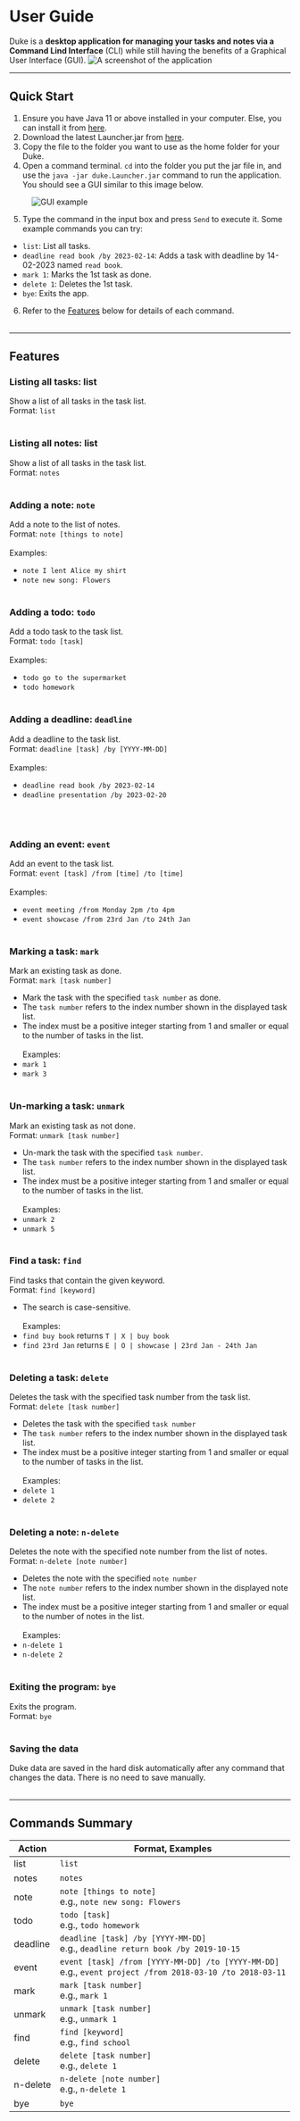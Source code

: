 # User Guide
Duke is a **desktop application for managing your tasks and notes via a Command Lind Interface** (CLI) while still
having
the benefits of a Graphical User Interface (GUI).
![A screenshot of the application](./Ui.png)

***
## Quick Start
1. Ensure you have Java 11 or above installed in your computer. Else, you can install it from [here](https://www.azul.com/downloads/?version=java-11-lts&os=macos&architecture=arm-64-bit&package=jdk-fx).
2. Download the latest Launcher.jar from [here]().
3. Copy the file to the folder you want to use as the home folder for your Duke.
4. Open a command terminal. `cd` into the folder you put the jar file in, and use the `java -jar duke.Launcher.jar` command to run the application. You should see a GUI similar to this image below.
<figure>
    <img src="/docs/images/Ui.png"
         alt="GUI example">
</figure>

5. Type the command in the input box and press `Send` to execute it. Some example commands you can try:
- `list`: List all tasks.
- `deadline read book /by 2023-02-14`: Adds a task with deadline by 14-02-2023 named `read book`.
- `mark 1`: Marks the 1st task as done.
- `delete 1`: Deletes the 1st task.
- `bye`: Exits the app.
6. Refer to the [Features](##Features) below for details of each command.
   <br />
   <br />

***
## Features
### Listing all tasks: list
Show a list of all tasks in the task list.<br />
Format: `list`
<br />
<br />

### Listing all notes: list
Show a list of all tasks in the task list.<br />
Format: `notes`
<br />
<br />

### Adding a note: `note`
Add a note to the list of notes.<br />
Format: `note [things to note]`<br /><br />
Examples:
- `note I lent Alice my shirt`
- `note new song: Flowers`
  <br />
  <br />


### Adding a todo: `todo`
Add a todo task to the task list.<br />
Format: `todo [task]`<br /><br />
Examples:
- `todo go to the supermarket`
- `todo homework`
  <br />
  <br />


### Adding a deadline: `deadline`
Add a deadline to the task list.<br />
Format: `deadline [task] /by [YYYY-MM-DD]`<br /><br />
Examples:
- `deadline read book /by 2023-02-14`
- `deadline presentation /by 2023-02-20`
<br />
  <br />


### Adding an event: `event`
Add an event to the task list.<br />
Format: `event [task] /from [time] /to [time]`<br /><br />
Examples:
- `event meeting /from Monday 2pm /to 4pm`
- `event showcase /from 23rd Jan /to 24th Jan`
  <br />
  <br />

### Marking a task: `mark`
Mark an existing task as done.<br />
Format: `mark [task number]`<br />
- Mark the task with the specified `task number` as done.
- The `task number` refers to the index number shown in the displayed task list.
- The index must be a positive integer starting from 1 and smaller or equal to the number of tasks in the list.<br /><br />
  Examples:
- `mark 1`
- `mark 3`
  <br />
  <br />

### Un-marking a task: `unmark`
Mark an existing task as not done.<br />
Format: `unmark [task number]`<br />
- Un-mark the task with the specified `task number`.
- The `task number` refers to the index number shown in the displayed task list.
- The index must be a positive integer starting from 1 and smaller or equal to the number of tasks in the list.<br /><br />
  Examples:
- `unmark 2`
- `unmark 5`
  <br />
  <br />


### Find a task: `find`
Find tasks that contain the given keyword.<br />
Format: `find [keyword]`<br />
- The search is case-sensitive.<br /><br />
  Examples:
- `find buy book` returns `T | X | buy book`
- `find 23rd Jan` returns `E | O | showcase | 23rd Jan - 24th Jan`
  <br />
  <br />


### Deleting a task: `delete`
Deletes the task with the specified task number from the task list.<br />
Format: `delete [task number]`<br />
- Deletes the task with the specified `task number`
- The `task number` refers to the index number shown in the displayed task list.
- The index must be a positive integer starting from 1 and smaller or equal to the number of tasks in the list.<br /><br />
  Examples:
- `delete 1`
- `delete 2`
  <br />
  <br />


### Deleting a note: `n-delete`
Deletes the note with the specified note number from the list of notes.<br />
Format: `n-delete [note number]`<br />
- Deletes the note with the specified `note number`
- The `note number` refers to the index number shown in the displayed note list.
- The index must be a positive integer starting from 1 and smaller or equal to the number of notes in the list.<br /><br />
  Examples:
- `n-delete 1`
- `n-delete 2`
  <br />
  <br />


### Exiting the program: `bye`
Exits the program.<br />
Format: `bye`
<br />
<br />


### Saving the data
Duke data are saved in the hard disk automatically after any command that changes the data. There is no
need to save manually.
<br />
<br />
***
## Commands Summary
| Action     | Format, Examples                                                                                             |
|------------|--------------------------------------------------------------------------------------------------------------|
| list       | `list`                                                                                                       |
| notes      | `notes`                                                                                                      |
| note       | `note [things to note]`<br/>e.g., `note new song: Flowers`                                                   |
| todo       | `todo [task]`<br/>e.g., `todo homework`                                                                      |
| deadline   | `deadline [task] /by [YYYY-MM-DD]`<br/>e.g., `deadline return book /by 2019-10-15`                           |
| event      | `event [task] /from [YYYY-MM-DD] /to [YYYY-MM-DD]`<br/>e.g., `event project /from 2018-03-10 /to 2018-03-11` |
| mark       | `mark [task number]`<br/>e.g., `mark 1`                                                                      |
| unmark     | `unmark [task number]`<br/>e.g., `unmark 1`                                                                  |
| find       | `find [keyword]`<br/>e.g., `find school`                                                                     |
| delete     | `delete [task number]`<br/>e.g., `delete 1`                                                                  |
| n-delete   | `n-delete [note number]`<br/>e.g., `n-delete 1`                                                              |
| bye        | `bye`                                                                                                        |


